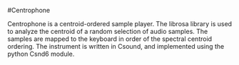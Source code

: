 #Centrophone

Centrophone is a centroid-ordered sample player. The librosa library is used to 
analyze the centroid of a random selection of audio samples. The samples are 
mapped to the keyboard in order of the spectral centroid ordering. The instrument 
is written in Csound, and implemented using the python Csnd6 module. 
